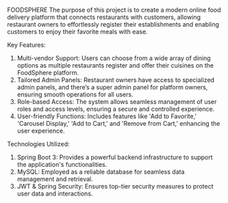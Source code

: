 FOODSPHERE 
The purpose of this project is to create a modern online food delivery platform that connects restaurants with customers, allowing restaurant owners to effortlessly register their establishments and enabling customers to enjoy their favorite meals with ease.

Key Features:

1) Multi-vendor Support: Users can choose from a wide array of dining options as multiple restaurants register and offer their cuisines on the FoodSphere platform.
2) Tailored Admin Panels: Restaurant owners have access to specialized admin panels, and there’s a super admin panel for platform owners, ensuring smooth operations for all users.
3) Role-based Access: The system allows seamless management of user roles and access levels, ensuring a secure and controlled experience.
4) User-friendly Functions: Includes features like 'Add to Favorite,' 'Carousel Display,' 'Add to Cart,' and 'Remove from Cart,' enhancing the user experience.

Technologies Utilized:

1)  Spring Boot 3: Provides a powerful backend infrastructure to support the application's functionalities.
2) MySQL: Employed as a reliable database for seamless data management and retrieval.
3) JWT & Spring Security: Ensures top-tier security measures to protect user data and interactions.
